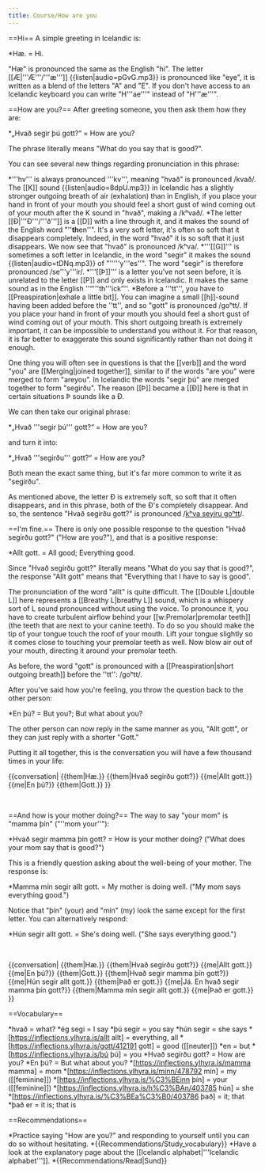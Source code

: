 ```yaml
---
title: Course/How are you
---
```


==Hi==
A simple greeting in Icelandic is: 

*Hæ. = Hi.

"Hæ" is pronounced the same as the English "hi". The letter [[Æ|'''Æ'''/'''æ''']] {{listen|audio=pGvG.mp3}} is pronounced like "eye", it is written as a blend of the letters "A" and "E". If you don't have access to an Icelandic keyboard you can write "H'''ae'''" instead of "H'''æ'''".

==How are you?==
After greeting someone, you then ask them how they are:

*„Hvað segir þú gott?“ = How are you?

The phrase literally means "What do you say that is good?".   

You can see several new things regarding pronunciation in this phrase:  

*'''hv''' is always pronounced '''kv''', meaning "hvað" is pronounced /kvað/.  The [[K]] sound {{listen|audio=8dpU.mp3}} in Icelandic has a slightly stronger outgoing breath of air (exhalation) than in English, if you place your hand in front of your mouth you should feel a short gust of wind coming out of your mouth after the K sound in "hvað", making a /kʰvað/.
*The letter [[Ð|'''Ð'''/'''ð''']] is a [[D]] with a line through it, and it makes the sound of the English word "''<b>th</b>en''". It's a very soft letter, it's often so soft that it disappears completely. Indeed, in the word "hvað" it is so soft that it just disappears. We now see that "hvað" is pronounced /kʰva/.
*'''[[G]]''' is sometimes a soft letter in Icelandic, in the word "segir" it makes the sound {{listen|audio=tDNq.mp3}} of "'''''y'''es''". The word "segir" is therefore pronounced /se'''y'''ir/.
*'''[[Þ]]''' is a letter you've not seen before, it is unrelated to the letter [[P]] and only exists in Icelandic. It makes the same sound as in the English ''“'''th'''ick”''.
*Before a '''tt''', you have to [[Preaspiration|exhale a little bit]]. You can imagine a small [[h]]-sound having been added before the ''tt'', and so "gott" is pronounced /goʰtt/. If you place your hand in front of your mouth you should feel a short gust of wind coming out of your mouth. This short outgoing breath is extremely important, it can be impossible to understand you without it. For that reason, it is far better to exaggerate this sound significantly rather than not doing it enough.

One thing you will often see in questions is that the [[verb]] and the word "you" are [[Merging|joined together]], similar to if the words "are you" were merged to form "areyou". In Icelandic the words "segir þú" are merged together to form "segirðu". The reason [[Þ]] became a [[Ð]] here is that in certain situations Þ sounds like a Ð.

We can then take our original phrase:

*„Hvað '''segir þú''' gott?“ = How are you?

and turn it into:

*„Hvað '''segirðu''' gott?“ = How are you?

Both mean the exact same thing, but it's far more common to write it as "segirðu".

As mentioned above, the letter Ð is extremely soft, so soft that it often disappears, and in this phrase, both of the Ð's completely disappear. And so, the sentence "Hvað segirðu gott?" is pronounced /<u>kʰva seyiru goʰtt</u>/.

==I'm fine.==
There is only one possible response to the question "Hvað segirðu gott?" ("How are you?"), and that is a positive response:

*Allt gott. = All good; Everything good.

Since "Hvað segirðu gott?" literally means "What do you say that is good?", the response "Allt gott" means that "Everything that I have to say is good".

The pronunciation of the word "allt" is quite difficult. The [[Double L|double L]] here represents a [[Breathy L|breathy L]] sound, which is a whispery sort of L sound pronounced without using the voice. To pronounce it, you have to create turbulent airflow behind your [[w:Premolar|premolar teeth]] (the teeth that are next to your canine teeth). To do so you should make the tip of your tongue touch the roof of your mouth. Lift your tongue slightly so it comes close to touching your premolar teeth as well. Now blow air out of your mouth, directing it around your premolar teeth. 

As before, the word "gott" is pronounced with a [[Preaspiration|short outgoing breath]] before the ''tt'': /goʰtt/. 

After you've said how you're feeling, you throw the question back to the other person: 

*En þú? = But you?; But what about you?

The other person can now reply in the same manner as you, "Allt gott", or they can just reply with a shorter "Gott."
 
Putting it all together, this is the conversation you will have a few thousand times in your life:

{{conversation|
{{them|Hæ.}}
{{them|Hvað segirðu gott?}}
{{me|Allt gott.}}
{{me|En þú?}}
{{them|Gott.}}
}}

<br />

==And how is your mother doing?==
The way to say "your mom" is "mamma þín" ("''mom your''"):

*Hvað segir mamma þín gott? = How is your mother doing? ("What does your mom say that is good?")

This is a friendly question asking about the well-being of your mother. The response is:

*Mamma mín segir allt gott. = My mother is doing well. ("My mom says everything good.")

Notice that "þín" (your) and "mín" (my) look the same except for the first letter. You can alternatively respond:

*Hún segir allt gott. = She's doing well. ("She says everything good.")

<br />

{{conversation|
{{them|Hæ.}}
{{them|Hvað segirðu gott?}}
{{me|Allt gott.}}
{{me|En þú?}}
{{them|Gott.}}
{{them|Hvað segir mamma þín gott?}}
{{me|Hún segir allt gott.}}
{{them|Það er gott.}}
{{me|Já. En hvað segir mamma þín gott?}}
{{them|Mamma mín segir allt gott.}}
{{me|Það er gott.}}
}}

==Vocabulary==

*hvað = what?
*ég segi = I say
*þú segir = you say
*hún segir = she says
*[https://inflections.ylhyra.is/allt allt] = everything, all
*[https://inflections.ylhyra.is/gott/412191 gott] = good ([[neuter]])
*en = but
*[https://inflections.ylhyra.is/þú þú] = you
*Hvað segirðu gott? = How are you?
*En þú? = But what about you?
*[https://inflections.ylhyra.is/mamma mamma] = mom
*[https://inflections.ylhyra.is/minn/478792 mín] = my ([[feminine]])
*[https://inflections.ylhyra.is/%C3%BEinn þín] = your ([[feminine]])
*[https://inflections.ylhyra.is/h%C3%BAn/403785 hún] = she
*[https://inflections.ylhyra.is/%C3%BEa%C3%B0/403786 það] = it; that
*það er = it is; that is

==Recommendations==

*Practice saying "How are you?" and responding to yourself until you can do so without hesitating.
*{{Recommendations/Study_vocabulary}}
*Have a look at the explanatory page about the [[Icelandic alphabet|'''Icelandic alphabet''']].
*{{Recommendations/Read|Sund}}